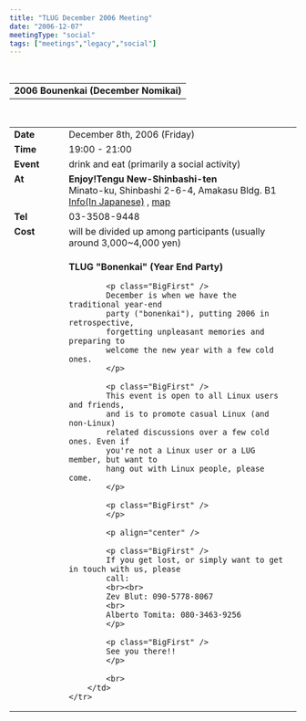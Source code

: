 ```yaml
---
title: "TLUG December 2006 Meeting"
date: "2006-12-07"
meetingType: "social"
tags: ["meetings","legacy","social"]
---
```


<br>

<table border="0" cellpadding="3" cellspacing="1" width="70%" /><tr>
		<td /><b>2006 Bounenkai (December Nomikai)</b></td></tr>
</table><br>

<table border="0" width="70%" cellpadding="1" cellspacing="1" />
	<tr />
		<td width="80" valign="top" /><b>Date</b></td>
		<td>December 8th, 2006 (Friday)<br></td>
	</tr>
	<tr />
		<td width="80" valign="top" /><b>Time</b></td>
		<td>19:00 - 21:00<br></td>
	</tr>
	<tr />
		<td width="80" valign="top" /><b>Event</b></td>
		<td>drink and eat (primarily a social activity)<br></td>
	</tr>
	<tr />
		<td width="80" valign="top" /><b>At</b></td>
		<td>
			<b>Enjoy!Tengu New-Shinbashi-ten</b><br>
       		Minato-ku, Shinbashi 2-6-4, Amakasu Bldg. B1<br>
			<a href="http://r.gnavi.co.jp/a115110/">Info(In Japanese)</a>
			, <a href="http://r.gnavi.co.jp/a115110/map1.htm">map</a>
	   </td>
	</tr>
	<tr />
		<td width="80" valign="top" /><b>Tel</b></td>
		<td>03-3508-9448</td>
	</tr>
	<tr />
		<td width="80" valign="top" /><b>Cost</b></td>
		<td>will be divided up among participants
				 (usually around 3,000~4,000 yen)</td>
	</tr>
	<tr />
		<td width="80" valign="top" />&nbsp;</td>
		<td>
			<p>
			<b>TLUG "Bonenkai" (Year End Party)</b>
			</p>

			<p class="BigFirst" />
			December is when we have the traditional year-end
			party ("bonenkai"), putting 2006 in retrospective,
			forgetting unpleasant memories and preparing to
			welcome the new year with a few cold ones.
			</p>
			
			<p class="BigFirst" />
			This event is open to all Linux users and friends, 
			and is to promote casual Linux (and non-Linux) 
			related discussions over a few cold ones. Even if 
			you're not a Linux user or a LUG member, but want to 
			hang out with Linux people, please come.
			</p>

			<p class="BigFirst" />
			</p>
			
			<p align="center" />

			<p class="BigFirst" />
			If you get lost, or simply want to get in touch with us, please
			call:
			<br><br>
			Zev Blut: 090-5778-8067
			<br>
			Alberto Tomita: 080-3463-9256
			</p>

			<p class="BigFirst" />
			See you there!!
			</p>

			<br>
		</td>
	</tr>


</table>
<br>
